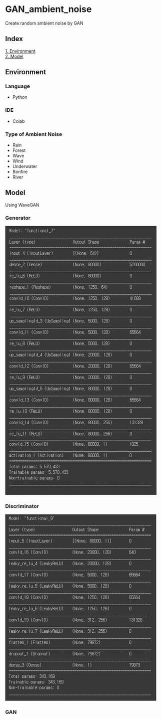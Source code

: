 # GAN_ambient_noise
Create random ambient noise by GAN

## Index
[1. Environment](#language)
<br>
[2. Model](#model)

## Environment

### Language
- Python

### IDE
- Colab

### Type of Ambient Noise
- Rain
- Forest
- Wave
- Wind
- Underwater
- Bonfire
- River

## Model
Using WaveGAN

### Generator
<img src='/img/generator.png'>

### Discriminator
<img src='/img/discriminator.png'>

### GAN

